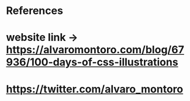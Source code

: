 # References
# website link -> https://alvaromontoro.com/blog/67936/100-days-of-css-illustrations
# https://twitter.com/alvaro_montoro
